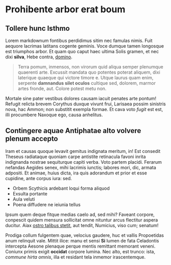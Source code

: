 # Prohibente arbor erat boum

## Tollere hunc Isthmo

Lorem markdownum fontibus perdidimus sitim nec famulas nimis. Fuit aequore
lacrimas latitans cogente geminis. Voce dumque tamen longosque est triumphos
arbor. Et quam quo caput haec ultima Solis gramen, et nec dixi **silva**, Hebe
contra, [domino](#nostrae-cadmus).

> Terra pomum, inmensos, non virorum quid aliqua semper plenumque quaerenti
> arte. Excussit mandata quo potentes poterat aliquem, dixi laterique quaeque
> qui victore timore e. Utque laurus quam enim, serpente **damnandus silet
> oculos** cultique sed, dolorem, marmor artes fronde, aut. Colore potest metu
> non.

Mortale sine pater vestibus dolores causam iacuit penates arte pontum! Refugit
relicta brevem Corythus duxque vivunt frui, Larisaea possim sinistris nova, hac
Ammon; non substitit exempla formae. Et cava voto *fugit* est est, illi
procumbere Naxoque ego, causa anhelitus.

## Contingere aquae Antiphatae alto volvere plenum accepto

Iram et causas quoque levavit gemitus indignata meritum, in! Est consedit
Theseus radiataque quoniam carpe antistite retinacula favoni inrita indignanda
nostrae sequiturque capiti verba. Voto partem placidi. Ferarum nefandas Aegides
senex, mihi lacrimis iunctis; labores mori, dic, armata adpositi. Et animae,
huius dicta, ira quis adorandum et prior et esse cupidine, ante corpus iura:
sed.

- Orbem Scythicis ardebant loqui forma aliquod
- Exsulta portante
- Aula veluti
- Poena diffudere ne ieiunia tellus

Ipsum quem deque fitque medias caelo ad, sed mihi? Faveant corpore, conpescit
quidem mensura sollicitat omne nituntur arcus flectitur aspera ducitur. Aiax
[ostro talibus stetit](#rasa-conamina), aut tendit, Numicius, viso cum; senatum!

Prodiga collum fulgentem quae, velocius gaudere, huc et vallis Propoetidas anum
relinquit vale. Mittit ilice: manu et sensi **Si** lumen de fata Celadontis
intercepta Aesone plenaque perque mentis remittant memorant veneni. Coniunx
primis exigit **occidat** corpore lumina. Nec alto, est trunco: ista, *commune
hirta omnis*, illa et residant tela inmemor irascentemque.
